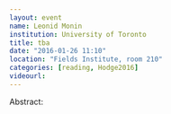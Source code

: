 ```yaml
---
layout: event
name: Leonid Monin
institution: University of Toronto
title: tba
date: "2016-01-26 11:10"
location: "Fields Institute, room 210"
categories: [reading, Hodge2016]
videourl:
---
```

Abstract:

